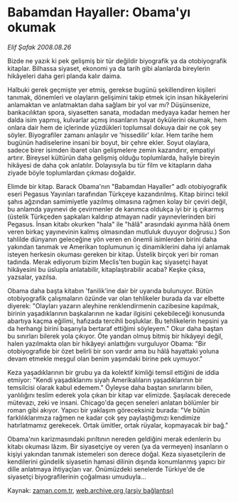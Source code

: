 # Babamdan Hayaller: Obama'yı okumak

*Elif Şafak 2008.08.26*

<tr><td class="metin" colspan="2" style="padding-top: 20px; padding-left: 5px; padding-right: 10px;">Bizde ne yazık ki pek gelişmiş bir tür değildir biyografik ya da otobiyografik kitaplar. Bilhassa siyaset, ekonomi ya da tarih gibi alanlarda bireylerin hikâyeleri daha geri planda kalır daima.</td></tr><tr><td class="metin" colspan="2" style="padding-top: 20px; padding-left: 5px; padding-right: 10px;"><p> Halbuki gerek geçmişte yer etmiş, gerekse bugünü şekillendiren kişileri tanımak, dönemleri ve olayların gelişimini takip etmek için insan hikâyelerini anlamaktan ve anlatmaktan daha sağlam bir yol var mı? Düşünsenize, bankacılıktan spora, siyasetten sanata, modadan medyaya kadar hemen her dalda isim yapmış, kulvarlar açmış insanların hayat öykülerini okumak, hem onlara dair hem de içlerinde yüzdükleri toplumsal dokuya dair ne çok şey söyler. Biyografiler zamanı anlaşılır ve 'hissedilir' kılar. Hem tarihe hem bugünün hadiselerine insani bir boyut, bir çehre ekler. Soyut olaylara, sadece birer isimden ibaret olan gelişmelere zemin kazandırır, empatiyi artırır. Bireysel kültürün daha gelişmiş olduğu toplumlarda, haliyle bireyin hikâyesi de daha çok anlatılır. Dolayısıyla bu tür film ve kitapların daha ziyade böyle toplumlardan çıkması doğaldır. 
<p>Elimde bir kitap. Barack Obama'nın "Babamdan Hayaller" adlı otobiyografik eseri Pegasus Yayınları tarafından Türkçeye kazandırılmış. Kitap birinci tekil şahıs ağzından samimiyetle yazılmış olmasına rağmen kolay bir çeviri değil, bu anlamda yayınevi de çevirmenler de kanımca oldukça iyi bir iş çıkarmış (üstelik Türkçeden şapkaları kaldırıp atmayan nadir yayınevlerinden biri Pegasus. İnsan kitabı okurken "hala" ile "hâlâ" arasındaki ayırıma hâlâ önem veren birkaç yayınevinin kalmış olmasından mutluluk duyuyor doğrusu.) Son tahlilde dünyanın geleceğine yön veren en önemli isimlerden birini daha yakından tanımak ve Amerikan toplumunun iç dinamiklerini daha iyi anlamak isteyen herkesin okuması gereken bir kitap. Üstelik birçok yeri bir roman tadında. Merak ediyorum bizim Meclis'ten bugün kaç siyasetçi hayat hikâyesini bu üslupla anlatabilir, kitaplaştırabilir acaba? Keşke çıksa, yazsalar, yazılsa. 
<p>Obama daha başta kitabın 'fanilik'ine dair bir uyarıda bulunuyor. Bütün otobiyografik çalışmaların özünde var olan tehlikeler burada da var elbette diyerek: "Olayları yazarın aleyhine renklendirmenin cazibesine kapılmak, birinin yaşadıklarının başkalarının ne kadar ilgisini çekebileceği konusunda abartıya kaçma eğilimi, hafızada tercihli boşluklar. Bu tehlikelerin hepsini ya da herhangi birini başarıyla bertaraf ettiğimi söyleyem." Okur daha baştan bu sınırları bilerek yola çıkıyor. Öte yandan olmuş bitmiş bir hikâyeyi değil, halen yazılmakta olan bir hikâyeyi anlattığını vurguluyor Obama: "Bir otobiyografide bir özet belirli bir son vardır ama bu hâlâ hayattaki yoluna devam etmekle meşgul olan benim yaşımdaki birine pek uymuyor." 
<p>Keza yaşadıklarının bir grubu ya da kolektif kimliği temsil ettiğini de iddia etmiyor: "Kendi yaşadıklarımı siyah Amerikalıların yaşadıklarının bir temsilcisi olarak kabul edemem." Öyleyse daha baştan sınırlarını bilen, yanlılığını teslim ederek yola çıkan bir kitap var elimizde. Şaşılacak derecede mütevazı, zeki ve insani. Chicago'da geçen seneleri anlatan bölümler bir roman gibi akıyor. Yapıcı bir yaklaşım göreceksiniz burada: "Ve bütün farklılıklarımıza rağmen ne kadar çok şey paylaştığımızı kendimize hatırlatmamız gerekecek. Ortak ümitler, ortak rüyalar, kopmayacak bir bağ."
<p>Obama'nın karizmasındaki pırıltının nereden geldiğini merak edenlerin bu kitabı okuması lâzım. Bir siyasetçiye oy veren (ya da vermeyen) insanların o kişiyi yakından tanımak istemeleri son derece doğal. Keza siyasetçilerin de kendilerini gündelik siyasetin hamasi dilinin dışında konumlanmış yapıcı bir dille anlatmaya ihtiyaçları var. Önümüzdeki senelerde Türkiye'de de siyasetçi biyografilerinin çoğalması umuduyla...<br/></p></p></p></p></p></td></tr>

Kaynak: [zaman.com.tr](http://zaman.com.tr/yazar.do?yazino=730210), [web.archive.org (arşiv bağlantısı)](http://web.archive.org/web/20080912160302/http://www.zaman.com.tr:80/yazar.do?yazino=730210)
